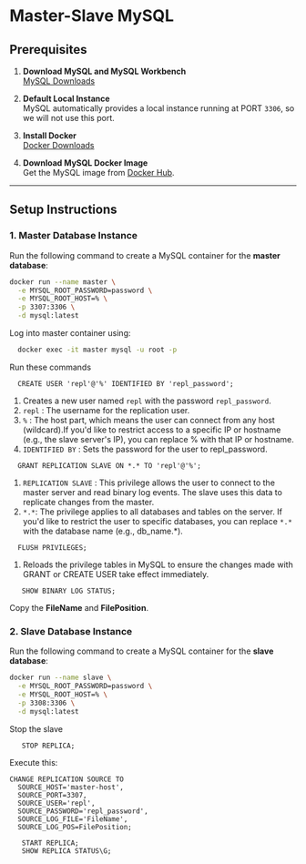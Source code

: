 # Master-Slave MySQL

## Prerequisites

1. **Download MySQL and MySQL Workbench**  
   [MySQL Downloads](https://dev.mysql.com/downloads/)  

2. **Default Local Instance**  
   MySQL automatically provides a local instance running at PORT `3306`, so we will not use this port.

3. **Install Docker**  
   [Docker Downloads](https://www.docker.com/products/docker-desktop)

4. **Download MySQL Docker Image**  
   Get the MySQL image from [Docker Hub](https://hub.docker.com/_/mysql).

---

## Setup Instructions

### 1. Master Database Instance
Run the following command to create a MySQL container for the **master database**:
```bash
docker run --name master \
  -e MYSQL_ROOT_PASSWORD=password \
  -e MYSQL_ROOT_HOST=% \
  -p 3307:3306 \
  -d mysql:latest
```
Log into master container using:
```bash
  docker exec -it master mysql -u root -p
```
Run these commands
```
  CREATE USER 'repl'@'%' IDENTIFIED BY 'repl_password';
```
1. Creates a new user named `repl` with the password `repl_password`.
2. `repl` : The username for the replication user.
3. `%` : The host part, which means the user can connect from any host (wildcard).If you'd like to restrict access to a specific IP or hostname (e.g., the slave server's IP), you can replace % with that IP or hostname.
4. `IDENTIFIED BY` : Sets the password for the user to repl_password.
```
  GRANT REPLICATION SLAVE ON *.* TO 'repl'@'%';
```
1. `REPLICATION SLAVE` : This privilege allows the user to connect to the master server and read binary log events. The slave uses this data to replicate changes from the master.
2. `*.*`: The privilege applies to all databases and tables on the server. If you'd like to restrict the user to specific databases, you can replace `*.*` with the database name (e.g., db_name.*).
```
  FLUSH PRIVILEGES;
```
1. Reloads the privilege tables in MySQL to ensure the changes made with GRANT or CREATE USER take effect immediately.

```
   SHOW BINARY LOG STATUS;
```
Copy the **FileName** and **FilePosition**.

### 2. Slave Database Instance
Run the following command to create a MySQL container for the **slave database**:
```bash
docker run --name slave \
  -e MYSQL_ROOT_PASSWORD=password \
  -e MYSQL_ROOT_HOST=% \
  -p 3308:3306 \
  -d mysql:latest
```

Stop the slave
```
   STOP REPLICA;
```

Execute this:
```
CHANGE REPLICATION SOURCE TO
  SOURCE_HOST='master-host',
  SOURCE_PORT=3307,
  SOURCE_USER='repl',
  SOURCE_PASSWORD='repl_password',
  SOURCE_LOG_FILE='FileName',
  SOURCE_LOG_POS=FilePosition;
```

```
   START REPLICA;
   SHOW REPLICA STATUS\G;
```


